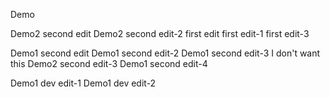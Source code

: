 Demo

Demo2 second edit
Demo2 second edit-2
first edit
first edit-1
first edit-3

Demo1 second edit
Demo1 second edit-2
Demo1 second edit-3
I don't want this 
Demo2 second edit-3
Demo1 second edit-4

Demo1 dev edit-1 
Demo1 dev edit-2
